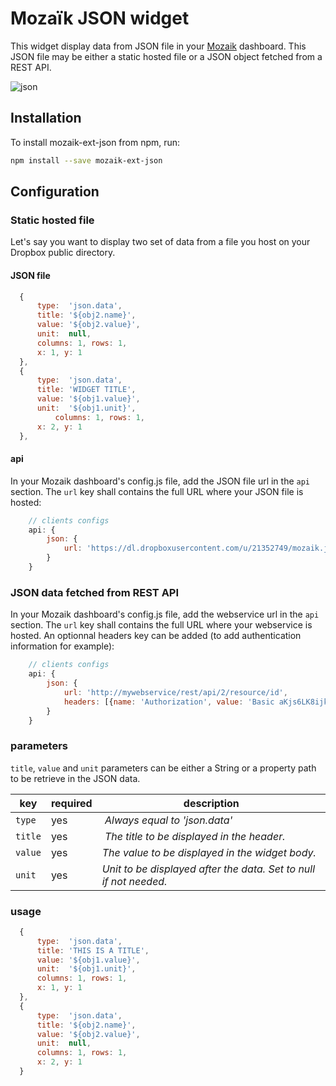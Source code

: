 # Mozaïk JSON widget

This widget display data from JSON file in your [Mozaik](http://mozaik.rocks/) dashboard.
This JSON file may be either a static hosted file or a JSON object fetched from a REST API.

![json](https://raw.githubusercontent.com/jtbonhomme/mozaik-ext-json/master/preview/mozaik-ext-json.png)

## Installation

To install mozaik-ext-json from npm, run:

```bash
npm install --save mozaik-ext-json
```

## Configuration

### Static hosted file

Let's say you want to display two set of data from a file you host on your Dropbox public directory.

#### JSON file

```javascript
  {
      type:  'json.data',
      title: '${obj2.name}',
      value: '${obj2.value}',
      unit:  null,
      columns: 1, rows: 1,
      x: 1, y: 1
  },
  {
      type:  'json.data',
      title: 'WIDGET TITLE',
      value: '${obj1.value}',
      unit:  '${obj1.unit}',
          columns: 1, rows: 1,
      x: 2, y: 1
  },
```

#### api

In your Mozaik dashboard's config.js file, add the JSON file url in the <code>api</code> section. The <code>url</code> key shall contains the full URL where your JSON file is hosted:

```javascript
    // clients configs
    api: {
        json: {
            url: 'https://dl.dropboxusercontent.com/u/21352749/mozaik.json'
        }
    }
```

### JSON data fetched from REST API

In your Mozaik dashboard's config.js file, add the webservice url in the <code>api</code> section. The <code>url</code> key shall contains the full URL where your webservice is hosted. An optionnal headers key can be added (to add authentication information for example):

```javascript
    // clients configs
    api: {
        json: {
            url: 'http://mywebservice/rest/api/2/resource/id',
            headers: [{name: 'Authorization', value: 'Basic aKjs6LK8ijkSfT'}, {name: 'Content-type', value: 'applicatin/json'}]
        }
    }
```

### parameters

<code>title</code>, <code>value</code> and <code>unit</code> parameters can be either a String or a property path to be retrieve in the JSON data.

key       | required | description
----------|----------|-------------------------------------------------------------------
`type`    | yes      | *Always equal to 'json.data'*
`title`   | yes      | *The title to be displayed in the header.*
`value`   | yes      | *The value to be displayed in the widget body.*
`unit`    | yes      | *Unit to be displayed after the data. Set to null if not needed.*

### usage

```javascript
  {
      type:  'json.data',
      title: 'THIS IS A TITLE',
      value: '${obj1.value}',
      unit:  '${obj1.unit}',
      columns: 1, rows: 1,
      x: 1, y: 1
  },
  {
      type:  'json.data',
      title: '${obj2.name}',
      value: '${obj2.value}',
      unit:  null,
      columns: 1, rows: 1,
      x: 2, y: 1
  }
```

